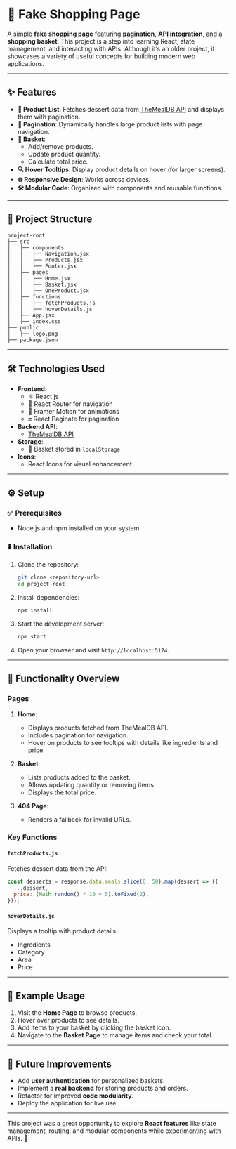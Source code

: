 # 🛒 Fake Shopping Page

A simple **fake shopping page** featuring **pagination**, **API integration**, and a **shopping basket**. This project is a step into learning React, state management, and interacting with APIs. Although it’s an older project, it showcases a variety of useful concepts for building modern web applications.

---

## ✨ Features

- **🛟️ Product List**: Fetches dessert data from [TheMealDB API](https://www.themealdb.com/) and displays them with pagination.
- **🔄 Pagination**: Dynamically handles large product lists with page navigation.
- **🛒 Basket**:
  - Add/remove products.
  - Update product quantity.
  - Calculate total price.
- **🔍 Hover Tooltips**: Display product details on hover (for larger screens).
- **🌐 Responsive Design**: Works across devices.
- **🛠️ Modular Code**: Organized with components and reusable functions.

---

## 📂 Project Structure

```
project-root
├── src
│   ├── components
│   │   ├── Navigation.jsx
│   │   ├── Products.jsx
│   │   ├── Footer.jsx
│   ├── pages
│   │   ├── Home.jsx
│   │   ├── Basket.jsx
│   │   ├── OneProduct.jsx
│   ├── functions
│   │   ├── fetchProducts.js
│   │   ├── hoverDetails.js
│   ├── App.jsx
│   ├── index.css
├── public
│   ├── logo.png
├── package.json
```

---

## 🛠️ Technologies Used

- **Frontend**:
  - ⚛️ React.js
  - 🚤 React Router for navigation
  - 💅 Framer Motion for animations
  - 🔛 React Paginate for pagination
- **Backend API**:
  - [TheMealDB API](https://www.themealdb.com/)
- **Storage**:
  - 🛒 Basket stored in `localStorage`
- **Icons**:
  - React Icons for visual enhancement

---

## ⚙️ Setup

### ✅ Prerequisites

- Node.js and npm installed on your system.

### ⬇️ Installation

1. Clone the repository:

   ```bash
   git clone <repository-url>
   cd project-root
   ```

2. Install dependencies:

   ```bash
   npm install
   ```

3. Start the development server:

   ```bash
   npm start
   ```

4. Open your browser and visit `http://localhost:5174`.

---

## 🔗 Functionality Overview

### Pages

1. **Home**:

   - Displays products fetched from TheMealDB API.
   - Includes pagination for navigation.
   - Hover on products to see tooltips with details like ingredients and price.

2. **Basket**:

   - Lists products added to the basket.
   - Allows updating quantity or removing items.
   - Displays the total price.

3. **404 Page**:

   - Renders a fallback for invalid URLs.

### Key Functions

#### `fetchProducts.js`

Fetches dessert data from the API:

```javascript
const desserts = response.data.meals.slice(0, 50).map(dessert => ({
  ...dessert,
  price: (Math.random() * 10 + 5).toFixed(2),
}));
```

#### `hoverDetails.js`

Displays a tooltip with product details:

- Ingredients
- Category
- Area
- Price

---

## 📖 Example Usage

1. Visit the **Home Page** to browse products.
2. Hover over products to see details.
3. Add items to your basket by clicking the basket icon.
4. Navigate to the **Basket Page** to manage items and check your total.

---

## 🎯 Future Improvements

- Add **user authentication** for personalized baskets.
- Implement a **real backend** for storing products and orders.
- Refactor for improved **code modularity**.
- Deploy the application for live use.

---

This project was a great opportunity to explore **React features** like state management, routing, and modular components while experimenting with APIs. 🎉

